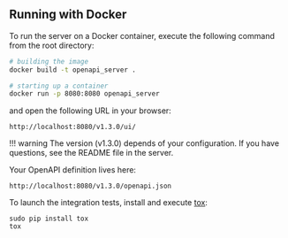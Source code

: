 

## Running with Docker

To run the server on a Docker container, execute the following command from the root directory:

```bash
# building the image
docker build -t openapi_server .

# starting up a container
docker run -p 8080:8080 openapi_server
```

and open the following URL in your browser:

```
http://localhost:8080/v1.3.0/ui/
```

!!! warning
    The version (v1.3.0) depends of your configuration. If you have questions, see the README file in the server.



Your OpenAPI definition lives here:

```
http://localhost:8080/v1.3.0/openapi.json
```

To launch the integration tests, install and execute [tox](https://pypi.org/project/tox/):
```
sudo pip install tox
tox
```

